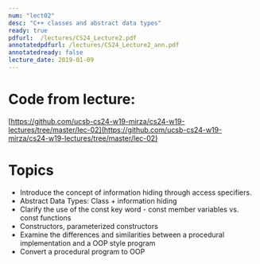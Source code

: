 ```yaml
---
num: "lect02"
desc: "C++ classes and abstract data types"
ready: true
pdfurl:  /lectures/CS24_Lecture2.pdf
annotatedpdfurl: /lectures/CS24_Lecture2_ann.pdf
annotatedready: false
lecture_date: 2019-01-09
---
```



# Code from lecture:

[https://github.com/ucsb-cs24-w19-mirza/cs24-w19-lectures/tree/master/lec-02](https://github.com/ucsb-cs24-w19-mirza/cs24-w19-lectures/tree/master/lec-02)

# Topics

* Introduce the concept of information hiding through access specifiers.
* Abstract Data Types: Class + information hiding
* Clarify the use of the const key word - const member variables vs. const functions
* Constructors, parameterized constructors
* Examine the differences and similarities between a procedural implementation and a OOP style program  
* Convert a procedural program to OOP








